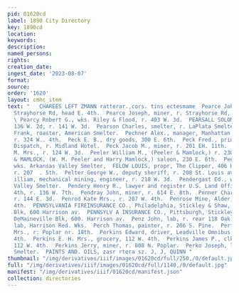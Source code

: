 ```yaml
---
pid: 01620cd
label: 1890 City Directory
key: 1890cd
location: 
keywords: 
description: 
named_persons: 
rights: 
creation_date: 
ingest_date: '2023-08-07'
format: 
source: 
order: '1620'
layout: cmhc_item
text: "   CHAREES LEFT ZMANN ratterar.,cors. tins ectesmame  Pearce John, miner, r.
  Strayhorse Rd, head E. 4th.  Pearce Joseph, miner, r. Strayhorse Rd, head B. 4th.
  \ Pearcy Robert G., wks. Riley & Flood, r. 403 W. 3d.  PEARSALL SOLOMON, meat market,
  136 W. 2d, r. 141 W. 3d.  Pearson Charles, smelter, r. LaPlata Smelter.  Pearson
  Frank, roaster, American Smelter.  Pechner Alex., manager, Manhattan Clothing House,
  r. 324 W.. 4th.  Peck E. B., dry goods, 300 E. 6th.  Peck Fred., printer, Leadville
  Dispatch, r. Midland Hotel.  Peck Jacob M., miner, r. 201 EH. 11th.  Peeler Anna
  M. Mrs., r. 124 W. 3d.  Peeler William M., (Peeler & Mamlock,) r. 230 E. 6th.  PEELER
  & MAMLOCK, (W. M. Peeler and Harry Mamlock,) saloon, 230 E. 6th.  Peeples D. M.,
  wks. Arkansas Valley Smelter,  FELOW LOUIS, propr, The Clipper, 406 Harrison av.,
  r. 207  . 5th.  Pelter George W., deputy sheriff, r. 208 St. Louis av.  Penberthy
  illiam, mechanical mining, engineer, r. 218 W. 3d.  Pendergast Ed., wks. Arkansas
  Valley Smelter.  Pendery Henry R., lawyer and register U.S. Land Office, 106 W.
  4th, r. 136 W. 7th.  Pendray John, miner, r. 614 E. 8th.  Penner Charles, baker,
  r. 144 E. 3d.  Penrod Kate Mrs., r. 207 W. 4th.  Penrose Mine, Alder, bet. 3d and
  4th.  PENNSYLVANIA FIREINSURANCE CO., Philadelphia, Stickley & Shaw, agts, DeMaineville
  Blk, 600 Harrison av.  PENNSYLV A INSURANCE CO., Pittsburgh, Stickley & Shaw, agts,
  DeMaineville Blk, 600. Harrison av.  Penz John, lab, r. rear 118 Oak.  ’ Peps J.,
  lab, Harrison Red. Wks.  Perch Thomas, painter, r. 206 S. Pine.  Perfetto Catherina
  Mrs., r: Poplar nr. 18th.  Perkins Edward, driver, Leadville Omnibus Co., 144 W.
  4th.  Perkins E. H. Mrs., grocery, 112 W. 4th.  Perkins James P., clk, E. H. Perkins,
  112 W. 4th.  Perkins Jerry, miner, r. 808 N. Poplar.  Perko Joseph, lab, American
  Smelter.  PAINTS AND. OILS, zasr rtera sz. J, J, QUINN "
thumbnail: "/img/derivatives/iiif/images/01620cd/full/250,/0/default.jpg"
full: "/img/derivatives/iiif/images/01620cd/full/1140,/0/default.jpg"
manifest: "/img/derivatives/iiif/01620cd/manifest.json"
collection: directories
---
```

